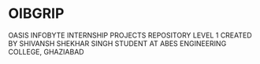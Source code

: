 # OIBGRIP
OASIS INFOBYTE INTERNSHIP PROJECTS REPOSITORY LEVEL 1
CREATED BY SHIVANSH SHEKHAR SINGH 
STUDENT AT ABES ENGINEERING COLLEGE, GHAZIABAD

